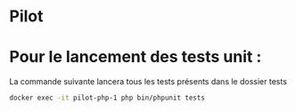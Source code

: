 # Pilot

# Pour le lancement des tests unit :

La commande suivante lancera tous les tests présents dans le dossier tests

```bash
docker exec -it pilot-php-1 php bin/phpunit tests
```
